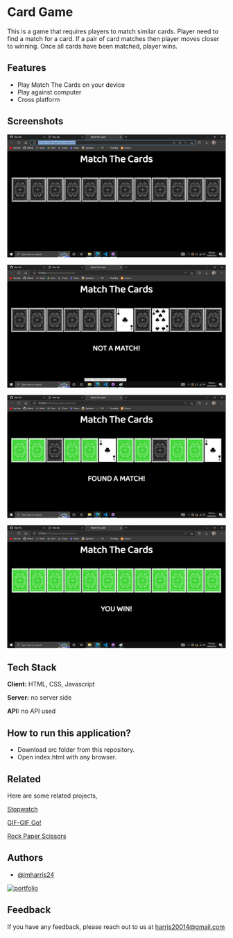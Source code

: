 
# Card Game

This is a game that requires players to match similar cards. Player need to find a match for a card. If a pair of card matches then player moves 
closer to winning. Once all cards have been matched, player wins.

## Features

- Play Match The Cards on your device
- Play against computer
- Cross platform


## Screenshots

![App Screenshot](https://raw.githubusercontent.com/imharris24/MatchTheCards-JS/main/screenshot/scr01.png)

![App Screenshot](https://raw.githubusercontent.com/imharris24/MatchTheCards-JS/main/screenshot/scr02.png)

![App Screenshot](https://raw.githubusercontent.com/imharris24/MatchTheCards-JS/main/screenshot/scr03.png)

![App Screenshot](https://raw.githubusercontent.com/imharris24/MatchTheCards-JS/main/screenshot/scr04.png)


## Tech Stack

**Client:** HTML, CSS, Javascript

**Server:** no server side

**API:** no API used


## How to run this application?

- Download src folder from this repository.
- Open index.html with any browser.



## Related

Here are some related projects,

[Stopwatch](https://github.com/imharris24/Stopwatch-JS)

[GIF-GIF Go!](https://github.com/imharris24/GifGifGo-JS)

[Rock Paper Scissors](https://github.com/imharris24/RockPaperScissors-JS)

## Authors

- [@imharris24](https://www.github.com/imharris24)

[![portfolio](https://img.shields.io/badge/my_portfolio-000?style=for-the-badge&logo=ko-fi&logoColor=white)](https://imharris24.github.io/)
## Feedback

If you have any feedback, please reach out to us at harris20014@gmail.com

